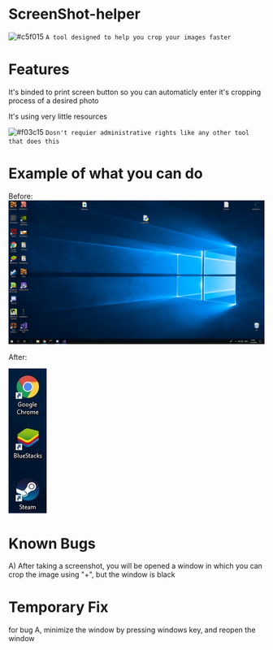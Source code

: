 # ScreenShot-helper
![#c5f015](https://placehold.it/15/c5f015/000000?text=+) `A tool designed to help you crop your images faster`


# Features

It's binded to print screen button so you can automaticly enter it's cropping process of a desired photo

It's using very little resources

![#f03c15](https://placehold.it/15/f03c15/000000?text=+) `Dosn't requier administrative rights like any other tool that does this`

# Example of what you can do

Before:
![alt text](https://github.com/kranercc/ScreenShot-helper/blob/master/images/before.png)



After:


![alt text](https://github.com/kranercc/ScreenShot-helper/blob/master/images/screenShot.jpg)


# Known Bugs

A) After taking a screenshot, you will be opened a window in which you can crop the image using "+", but the window is black


# Temporary Fix

for bug A, minimize the window by pressing windows key, and reopen the window


